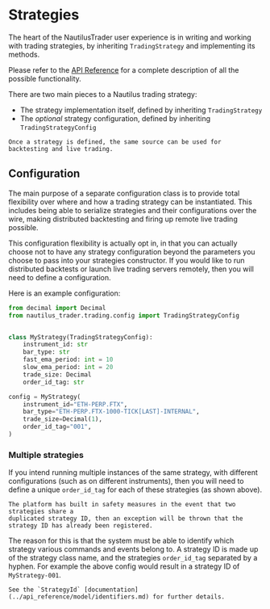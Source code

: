 # Strategies

The heart of the NautilusTrader user experience is in writing and working with
trading strategies, by inheriting `TradingStrategy` and implementing its methods.

Please refer to the [API Reference](../api_reference/trading.md#strategy) for a complete description
of all the possible functionality.

There are two main pieces to a Nautilus trading strategy:
- The strategy implementation itself, defined by inheriting `TradingStrategy`
- The _optional_ strategy configuration, defined by inheriting `TradingStrategyConfig`

```{note}
Once a strategy is defined, the same source can be used for backtesting and live trading.
```

## Configuration
The main purpose of a separate configuration class is to provide total flexibility
over where and how a trading strategy can be instantiated. This includes being able
to serialize strategies and their configurations over the wire, making distributed backtesting
and firing up remote live trading possible.

This configuration flexibility is actually opt in, in that you can actually choose not to have
any strategy configuration beyond the parameters you choose to pass into your
strategies constructor. If you would like to run distributed backtests or launch
live trading servers remotely, then you will need to define a configuration.

Here is an example configuration:

```python
from decimal import Decimal
from nautilus_trader.trading.config import TradingStrategyConfig


class MyStrategy(TradingStrategyConfig):
    instrument_id: str
    bar_type: str
    fast_ema_period: int = 10
    slow_ema_period: int = 20
    trade_size: Decimal
    order_id_tag: str

config = MyStrategy(
    instrument_id="ETH-PERP.FTX",
    bar_type="ETH-PERP.FTX-1000-TICK[LAST]-INTERNAL",
    trade_size=Decimal(1),
    order_id_tag="001",
)
```

### Multiple strategies
If you intend running multiple instances of the same strategy, with different
configurations (such as on different instruments), then you will need to define
a unique `order_id_tag` for each of these strategies (as shown above).

```{note}
The platform has built in safety measures in the event that two strategies share a
duplicated strategy ID, then an exception will be thrown that the strategy ID has already been registered.
```

The reason for this is that the system must be able to identify which strategy
various commands and events belong to. A strategy ID is made up of the
strategy class name, and the strategies `order_id_tag` separated by a hyphen. For
example the above config would result in a strategy ID of `MyStrategy-001`.

```{tip}
See the `StrategyId` [documentation](../api_reference/model/identifiers.md) for further details.
```
